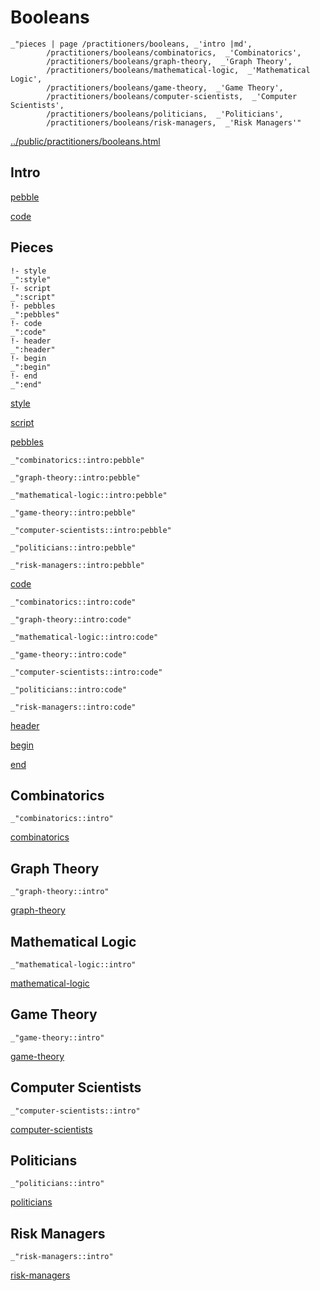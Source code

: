 # Booleans

    _"pieces | page /practitioners/booleans, _'intro |md',
            /practitioners/booleans/combinatorics,  _'Combinatorics',
            /practitioners/booleans/graph-theory,  _'Graph Theory',
            /practitioners/booleans/mathematical-logic,  _'Mathematical Logic',
            /practitioners/booleans/game-theory,  _'Game Theory',
            /practitioners/booleans/computer-scientists,  _'Computer Scientists',
            /practitioners/booleans/politicians,  _'Politicians',
            /practitioners/booleans/risk-managers,  _'Risk Managers'"

[../public/practitioners/booleans.html](# "save:")


## Intro

[pebble]()

[code]()

## Pieces

    !- style
    _":style"
    !- script
    _":script"
    !- pebbles
    _":pebbles"
    !- code
    _":code"
    !- header
    _":header"
    !- begin
    _":begin"
    !- end
    _":end"

[style]() 

[script]()

[pebbles]()

    _"combinatorics::intro:pebble"

    _"graph-theory::intro:pebble"

    _"mathematical-logic::intro:pebble"

    _"game-theory::intro:pebble"

    _"computer-scientists::intro:pebble"

    _"politicians::intro:pebble"

    _"risk-managers::intro:pebble"


[code]()

    _"combinatorics::intro:code"

    _"graph-theory::intro:code"

    _"mathematical-logic::intro:code"

    _"game-theory::intro:code"

    _"computer-scientists::intro:code"

    _"politicians::intro:code"

    _"risk-managers::intro:code"


[header]()

[begin]()

[end]()

## Combinatorics

    _"combinatorics::intro"


[combinatorics](pages/practitioners_booleans_combinatorics.md "load:")

## Graph Theory

    _"graph-theory::intro"


[graph-theory](pages/practitioners_booleans_graph-theory.md "load:")

## Mathematical Logic

    _"mathematical-logic::intro"


[mathematical-logic](pages/practitioners_booleans_mathematical-logic.md "load:")

## Game Theory

    _"game-theory::intro"


[game-theory](pages/practitioners_booleans_game-theory.md "load:")

## Computer Scientists

    _"computer-scientists::intro"


[computer-scientists](pages/practitioners_booleans_computer-scientists.md "load:")

## Politicians

    _"politicians::intro"


[politicians](pages/practitioners_booleans_politicians.md "load:")

## Risk Managers

    _"risk-managers::intro"


[risk-managers](pages/practitioners_booleans_risk-managers.md "load:")
